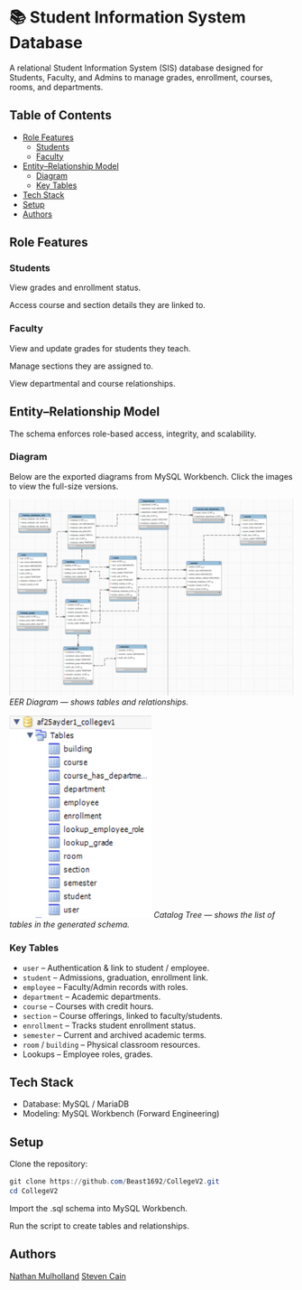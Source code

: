 # 📚 Student Information System Database

A relational Student Information System (SIS) database designed for Students, Faculty, and Admins to manage grades, enrollment, courses, rooms, and departments.

## Table of Contents

- [Role Features](#role-features)
  - [Students](#students)
  - [Faculty](#faculty)
- [Entity–Relationship Model](#entity–relationship-model)
  - [Diagram](#diagram)
  - [Key Tables](#key-tables)
- [Tech Stack](#tech-stack)
- [Setup](#setup)
- [Authors](#authors)

## Role Features

### Students

View grades and enrollment status.

Access course and section details they are linked to.

### Faculty

View and update grades for students they teach.

Manage sections they are assigned to.

View departmental and course relationships.

## Entity–Relationship Model

The schema enforces role-based access, integrity, and scalability.

### Diagram

Below are the exported diagrams from MySQL Workbench. Click the images to view the full-size versions.

[![EER Diagram](assets/EER_Diagram.png)](assets/EER_Diagram.png)
*EER Diagram — shows tables and relationships.*

[![Catalog Tree](assets/Catalog_Tree.png)](assets/Catalog_Tree.png)
*Catalog Tree — shows the list of tables in the generated schema.*

### Key Tables

- `user` – Authentication & link to student / employee.
- `student` – Admissions, graduation, enrollment link.
- `employee` – Faculty/Admin records with roles.
- `department` – Academic departments.
- `course` – Courses with credit hours.
- `section` – Course offerings, linked to faculty/students.
- `enrollment` – Tracks student enrollment status.
- `semester` – Current and archived academic terms.
- `room` / `building` – Physical classroom resources.
- Lookups – Employee roles, grades.

## Tech Stack

- Database: MySQL / MariaDB
- Modeling: MySQL Workbench (Forward Engineering)

## Setup

Clone the repository:

```powershell
git clone https://github.com/Beast1692/CollegeV2.git
cd CollegeV2
```

Import the .sql schema into MySQL Workbench.

Run the script to create tables and relationships.

## Authors

[Nathan Mulholland](https://github.com/Beast1692)
[Steven Cain](https://github.com/Stevencain3)
